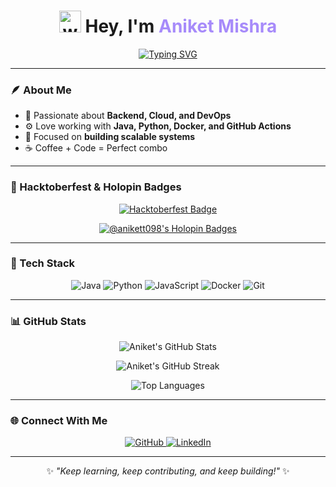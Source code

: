 
<!-- 🖤 DARK MODE GITHUB PROFILE README -->
<h1 align="center">
  <img src="https://em-content.zobj.net/source/microsoft-teams/337/waving-hand_1f44b.png" width="35px" alt="wave"/> 
  Hey, I'm <span style="color:#a78bfa;">Aniket Mishra</span>
</h1>

<p align="center">
  <a href="https://git.io/typing-svg">
    <img src="https://readme-typing-svg.herokuapp.com?font=Fira+Code&pause=1000&color=A78BFA&center=true&vCenter=true&width=440&lines=Forward+Deployed+Engineer+🚀;Open+Source+Contributor+🌸;Tech+Explorer+and+Problem+Solver+💡" alt="Typing SVG" />
  </a>
</p>

---

### 🪶 About Me  
- 🧩 Passionate about **Backend, Cloud, and DevOps**  
- ⚙️ Love working with **Java, Python, Docker, and GitHub Actions**  
- 🎯 Focused on **building scalable systems**  
- ☕ Coffee + Code = Perfect combo  

---

### 🌸 Hacktoberfest & Holopin Badges
<p align="center">
  <a href="https://hacktoberfest.com/">
    <img src="https://img.shields.io/badge/Hacktoberfest-2025-8A2BE2?style=for-the-badge&logo=hacktoberfest&logoColor=white" alt="Hacktoberfest Badge"/>
  </a>
</p>

<p align="center">
  <a href="https://holopin.io/@anikett098">
    <img src="https://holopin.me/anikett098" alt="@anikett098's Holopin Badges" />
  </a>
</p>

---

### 🧰 Tech Stack
<p align="center">
  <img src="https://img.shields.io/badge/Java-ED8B00?style=for-the-badge&logo=openjdk&logoColor=white" alt="Java"/>
  <img src="https://img.shields.io/badge/Python-3776AB?style=for-the-badge&logo=python&logoColor=white" alt="Python"/>
  <img src="https://img.shields.io/badge/JavaScript-F7DF1E?style=for-the-badge&logo=javascript&logoColor=black" alt="JavaScript"/>
  <img src="https://img.shields.io/badge/Docker-2496ED?style=for-the-badge&logo=docker&logoColor=white" alt="Docker"/>
  <img src="https://img.shields.io/badge/Git-F05032?style=for-the-badge&logo=git&logoColor=white" alt="Git"/>
</p>

---

### 📊 GitHub Stats
<p align="center">
  <img src="https://github-readme-stats.vercel.app/api?username=aniket098&show_icons=true&theme=tokyonight&hide_border=true" alt="Aniket's GitHub Stats" />
</p>

<p align="center">
  <img src="https://github-readme-streak-stats.herokuapp.com/?user=aniket098&theme=tokyonight&hide_border=true" alt="Aniket's GitHub Streak" />
</p>

<p align="center">
  <img src="https://github-readme-stats.vercel.app/api/top-langs/?username=aniket098&layout=compact&theme=tokyonight&hide_border=true" alt="Top Languages" />
</p>

---

### 🌐 Connect With Me
<p align="center">
  <a href="https://github.com/aniket098">
    <img src="https://img.shields.io/badge/GitHub-181717?style=for-the-badge&logo=github&logoColor=white" alt="GitHub"/>
  </a>
  <a href="https://www.linkedin.com/in/aniketmishra/">
    <img src="https://img.shields.io/badge/LinkedIn-0A66C2?style=for-the-badge&logo=linkedin&logoColor=white" alt="LinkedIn"/>
  </a>
</p>

---

<p align="center">
  ✨ <i>"Keep learning, keep contributing, and keep building!"</i> ✨
</p>
